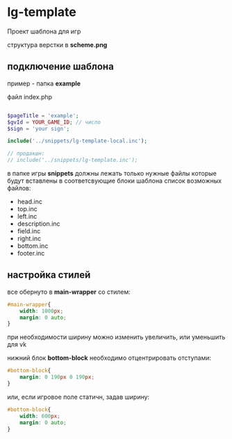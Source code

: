 # lg-template
Проект шаблона для игр

структура верстки в **scheme.png**
## подключение шаблона

пример - папка **example**

файл index.php
``` php

$pageTitle = 'example';
$gvId = YOUR_GAME_ID; // число
$sign = 'your sign';

include('../snippets/lg-template-local.inc');

// продакшн:
// include('../snippets/lg-template.inc');
```
в папке игры **snippets** должны лежать только нужные файлы которые будут вставлены в соответсвующие блоки шаблона
список возможных файлов:
- head.inc
- top.inc
- left.inc
- description.inc
- field.inc
- right.inc
- bottom.inc
- footer.inc

## настройка стилей

все обернуто в **main-wrapper** со стилем:

```css
#main-wrapper{
    width: 1000px;
    margin: 0 auto;
}
```
при необходимости ширину можно изменить увеличить, или уменьшить для vk

нижний блок **bottom-block** необходимо отцентрировать отступами:
```css
#bottom-block{
    margin: 0 190px 0 190px;
}
```

или, если игровое поле статичн, задав ширину:

```css
#bottom-block{
    width: 600px;
    margin: 0 auto;
}
```
